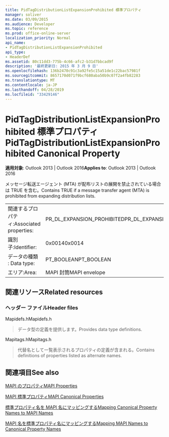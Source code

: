 ```yaml
---
title: PidTagDistributionListExpansionProhibited 標準プロパティ
manager: soliver
ms.date: 03/09/2015
ms.audience: Developer
ms.topic: reference
ms.prod: office-online-server
localization_priority: Normal
api_name:
- PidTagDistributionListExpansionProhibited
api_type:
- HeaderDef
ms.assetid: 80c11dd3-775b-4c66-afc2-b31d7bbcad9f
description: '最終更新日: 2015 年 3 月 9 日'
ms.openlocfilehash: 136b2470c91c3a92fe5c15a51de1c22bac57981f
ms.sourcegitcommit: 8657170d071f9bcf680aba50b9c07f2a4fb82283
ms.translationtype: MT
ms.contentlocale: ja-JP
ms.lasthandoff: 04/28/2019
ms.locfileid: "33429146"
---
```

# <a name="pidtagdistributionlistexpansionprohibited-canonical-property"></a><span data-ttu-id="2785a-103">PidTagDistributionListExpansionProhibited 標準プロパティ</span><span class="sxs-lookup"><span data-stu-id="2785a-103">PidTagDistributionListExpansionProhibited Canonical Property</span></span>

  
  
<span data-ttu-id="2785a-104">**適用対象**: Outlook 2013 | Outlook 2016</span><span class="sxs-lookup"><span data-stu-id="2785a-104">**Applies to**: Outlook 2013 | Outlook 2016</span></span> 
  
<span data-ttu-id="2785a-105">メッセージ転送エージェント (MTA) が配布リストの展開を禁止されている場合は TRUE を含む。</span><span class="sxs-lookup"><span data-stu-id="2785a-105">Contains TRUE if a message transfer agent (MTA) is prohibited from expanding distribution lists.</span></span>
  
|||
|:-----|:-----|
|<span data-ttu-id="2785a-106">関連するプロパティ:</span><span class="sxs-lookup"><span data-stu-id="2785a-106">Associated properties:</span></span>  <br/> |<span data-ttu-id="2785a-107">PR_DL_EXPANSION_PROHIBITED</span><span class="sxs-lookup"><span data-stu-id="2785a-107">PR_DL_EXPANSION_PROHIBITED</span></span>  <br/> |
|<span data-ttu-id="2785a-108">識別子:</span><span class="sxs-lookup"><span data-stu-id="2785a-108">Identifier:</span></span>  <br/> |<span data-ttu-id="2785a-109">0x0014</span><span class="sxs-lookup"><span data-stu-id="2785a-109">0x0014</span></span>  <br/> |
|<span data-ttu-id="2785a-110">データの種類 : </span><span class="sxs-lookup"><span data-stu-id="2785a-110">Data type:</span></span>  <br/> |<span data-ttu-id="2785a-111">PT_BOOLEAN</span><span class="sxs-lookup"><span data-stu-id="2785a-111">PT_BOOLEAN</span></span>  <br/> |
|<span data-ttu-id="2785a-112">エリア:</span><span class="sxs-lookup"><span data-stu-id="2785a-112">Area:</span></span>  <br/> |<span data-ttu-id="2785a-113">MAPI 封筒</span><span class="sxs-lookup"><span data-stu-id="2785a-113">MAPI envelope</span></span>  <br/> |
   
## <a name="related-resources"></a><span data-ttu-id="2785a-114">関連リソース</span><span class="sxs-lookup"><span data-stu-id="2785a-114">Related resources</span></span>

### <a name="header-files"></a><span data-ttu-id="2785a-115">ヘッダー ファイル</span><span class="sxs-lookup"><span data-stu-id="2785a-115">Header files</span></span>

<span data-ttu-id="2785a-116">Mapidefs.h</span><span class="sxs-lookup"><span data-stu-id="2785a-116">Mapidefs.h</span></span>
  
> <span data-ttu-id="2785a-117">データ型の定義を提供します。</span><span class="sxs-lookup"><span data-stu-id="2785a-117">Provides data type definitions.</span></span>
    
<span data-ttu-id="2785a-118">Mapitags.h</span><span class="sxs-lookup"><span data-stu-id="2785a-118">Mapitags.h</span></span>
  
> <span data-ttu-id="2785a-119">代替名として一覧表示されるプロパティの定義が含まれる。</span><span class="sxs-lookup"><span data-stu-id="2785a-119">Contains definitions of properties listed as alternate names.</span></span>
    
## <a name="see-also"></a><span data-ttu-id="2785a-120">関連項目</span><span class="sxs-lookup"><span data-stu-id="2785a-120">See also</span></span>



[<span data-ttu-id="2785a-121">MAPI のプロパティ</span><span class="sxs-lookup"><span data-stu-id="2785a-121">MAPI Properties</span></span>](mapi-properties.md)
  
[<span data-ttu-id="2785a-122">MAPI 標準プロパティ</span><span class="sxs-lookup"><span data-stu-id="2785a-122">MAPI Canonical Properties</span></span>](mapi-canonical-properties.md)
  
[<span data-ttu-id="2785a-123">標準プロパティ名を MAPI 名にマッピングする</span><span class="sxs-lookup"><span data-stu-id="2785a-123">Mapping Canonical Property Names to MAPI Names</span></span>](mapping-canonical-property-names-to-mapi-names.md)
  
[<span data-ttu-id="2785a-124">MAPI 名を標準プロパティ名にマッピングする</span><span class="sxs-lookup"><span data-stu-id="2785a-124">Mapping MAPI Names to Canonical Property Names</span></span>](mapping-mapi-names-to-canonical-property-names.md)

